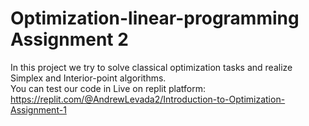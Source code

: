 # Optimization-linear-programming Assignment 2
In this project we try to solve classical optimization tasks and realize Simplex and Interior-point algorithms. \
You can test our code in Live on replit platform: https://replit.com/@AndrewLevada2/Introduction-to-Optimization-Assignment-1


